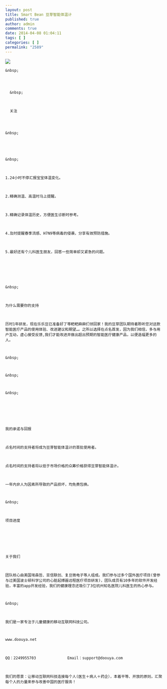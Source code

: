```yaml
---
layout: post
title: Smart Bean 豆芽智能体温计
published: true
author: admin
comments: true
date: 2014-04-08 01:04:11
tags: [ ]
categories: [ ]
permalink: "2589"
---
```

![][1]


  
    &nbsp;
  
  
  
    
      &nbsp;
    
    
    
      关注
    
  
  
  
    &nbsp;
  



  
    &nbsp;
  
  
  
    1.24小时不停汇报宝宝体温变化。
  
  
  
    2.精确测温、高温时马上提醒。
  
  
  
    3.精确记录体温历史，方便医生诊断时参考。
  
  
  
    4.及时提醒春季流感、H7N9等病毒的侵袭，分享有效预防措施。
  
  
  
    5.最好还有个儿科医生朋友，回答一些简单却又紧急的问题。  
  
  
  
     
  
  
  
    &nbsp;
  
  
  
    为什么需要你的支持
  
  
  
    历时1年研发，现在乐乐豆已准备好了等粑粑麻麻们领回家！我的豆芽团队期待着聆听您对这款智能医疗产品的使用体验、改进建议和期望…。之所以选择在点名首发，因为我们相信，多与用户互动，虚心接受反馈,我们才能改进并做出超出预期的智能医疗健康产品，以便造福更多的人。
  
  
  
    &nbsp;
  
  
  
    &nbsp;
  
  
  
    &nbsp;
  
  
  
    
  
  
  
    我的承诺与回报
  
  
  
    点名时间的支持者将成为豆芽智能体温计的首批使用者。
  
  
  
    点名时间的支持者将以低于市场价格的众筹价格获得豆芽智能体温计。
  
  
  
    一年内非人为因素所导致的产品损坏，均免费包换。
  
  
  
    &nbsp;
  
  
  
    项目进度
  
  
  
    
  
  
  
    关于我们
  
  
  
    团队核心由美国埃森哲、亚信联创、复旦微电子等人组成。我们参与过多个国外医疗项目(曾参与过美国波士顿科学公司的心脏起搏器远程医疗项目研发)，团队成员有10多年的软件开发经验，丰富的app开发经验，我们的健康理念还吸引了3位杭州知名医院儿科医生的热心参与。
  
  
  
    &nbsp;
  
  
  
    我们是一家专注于儿童健康的移动互联网科技公司。
  
  
  
    www.doouya.net
  
  
  
    QQ：2249955703              Email：support@doouya.com
  
  
  
    我们的愿景：让移动互联网科技连接每个人(医生＋病人＋药企），本着平等、开放的原则，汇聚每个人的力量来参与改善中国的医疗服务！ 
  


 [1]: http://yongz.com/yz/wp-content/uploads/2014/04/0aa48ee6ec19ad614361e00ea70b2fdc.jpg